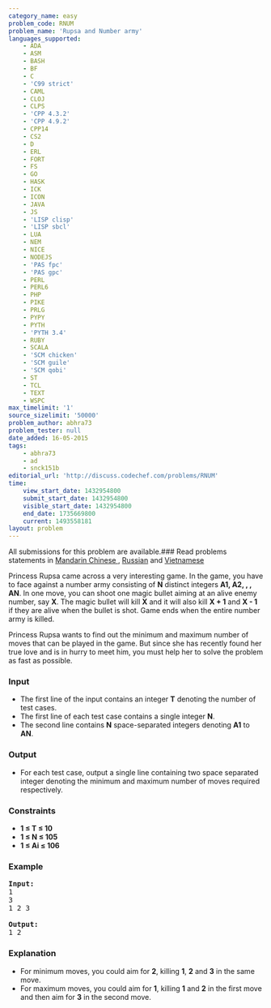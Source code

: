 ```yaml
---
category_name: easy
problem_code: RNUM
problem_name: 'Rupsa and Number army'
languages_supported:
    - ADA
    - ASM
    - BASH
    - BF
    - C
    - 'C99 strict'
    - CAML
    - CLOJ
    - CLPS
    - 'CPP 4.3.2'
    - 'CPP 4.9.2'
    - CPP14
    - CS2
    - D
    - ERL
    - FORT
    - FS
    - GO
    - HASK
    - ICK
    - ICON
    - JAVA
    - JS
    - 'LISP clisp'
    - 'LISP sbcl'
    - LUA
    - NEM
    - NICE
    - NODEJS
    - 'PAS fpc'
    - 'PAS gpc'
    - PERL
    - PERL6
    - PHP
    - PIKE
    - PRLG
    - PYPY
    - PYTH
    - 'PYTH 3.4'
    - RUBY
    - SCALA
    - 'SCM chicken'
    - 'SCM guile'
    - 'SCM qobi'
    - ST
    - TCL
    - TEXT
    - WSPC
max_timelimit: '1'
source_sizelimit: '50000'
problem_author: abhra73
problem_tester: null
date_added: 16-05-2015
tags:
    - abhra73
    - ad
    - snck151b
editorial_url: 'http://discuss.codechef.com/problems/RNUM'
time:
    view_start_date: 1432954800
    submit_start_date: 1432954800
    visible_start_date: 1432954800
    end_date: 1735669800
    current: 1493558181
layout: problem
---
```

All submissions for this problem are available.###  Read problems statements in [Mandarin Chinese ](http://www.codechef.com/download/translated/SNCK151B/mandarin/RNUM.pdf) , [Russian](http://www.codechef.com/download/translated/SNCK151B/russian/RNUM.pdf) and [Vietnamese](http://www.codechef.com/download/translated/SNCK151B/vietnamese/RNUM.pdf)

Princess Rupsa came across a very interesting game. In the game, you have to face against a number army consisting of **N** distinct integers **A1, A2, , , AN**. In one move, you can shoot one magic bullet aiming at an alive enemy number, say **X**. The magic bullet will kill **X** and it will also kill **X + 1** and **X - 1** if they are alive when the bullet is shot. Game ends when the entire number army is killed.

Princess Rupsa wants to find out the minimum and maximum number of moves that can be played in the game. But since she has recently found her true love and is in hurry to meet him, you must help her to solve the problem as fast as possible.

### Input

- The first line of the input contains an integer **T** denoting the number of test cases.
- The first line of each test case contains a single integer **N**.
- The second line contains **N** space-separated integers denoting **A1** to **AN**.

### Output

- For each test case, output a single line containing two space separated integer denoting the minimum and maximum number of moves required respectively.

### Constraints

- **1 ≤ T ≤ 10**
- **1 ≤ N ≤ 105**
- **1 ≤ Ai ≤ 106**

### Example

<pre><b>Input:</b>
1
3
1 2 3

<b>Output:</b>
1 2
</pre>
### Explanation

- For minimum moves, you could aim for **2**, killing **1**, **2** and **3** in the same move.
- For maximum moves, you could aim for **1**, killing **1** and **2** in the first move and then aim for **3** in the second move.
